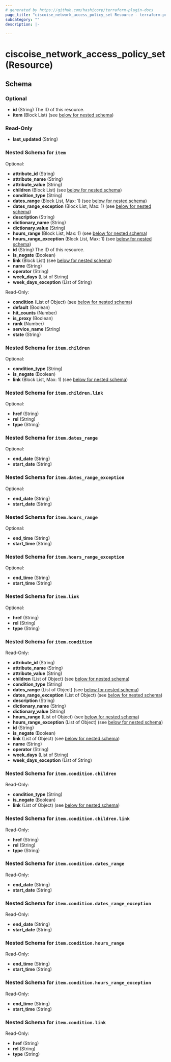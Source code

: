 ```yaml
---
# generated by https://github.com/hashicorp/terraform-plugin-docs
page_title: "ciscoise_network_access_policy_set Resource - terraform-provider-ciscoise"
subcategory: ""
description: |-
  
---
```


# ciscoise_network_access_policy_set (Resource)





<!-- schema generated by tfplugindocs -->
## Schema

### Optional

- **id** (String) The ID of this resource.
- **item** (Block List) (see [below for nested schema](#nestedblock--item))

### Read-Only

- **last_updated** (String)

<a id="nestedblock--item"></a>
### Nested Schema for `item`

Optional:

- **attribute_id** (String)
- **attribute_name** (String)
- **attribute_value** (String)
- **children** (Block List) (see [below for nested schema](#nestedblock--item--children))
- **condition_type** (String)
- **dates_range** (Block List, Max: 1) (see [below for nested schema](#nestedblock--item--dates_range))
- **dates_range_exception** (Block List, Max: 1) (see [below for nested schema](#nestedblock--item--dates_range_exception))
- **description** (String)
- **dictionary_name** (String)
- **dictionary_value** (String)
- **hours_range** (Block List, Max: 1) (see [below for nested schema](#nestedblock--item--hours_range))
- **hours_range_exception** (Block List, Max: 1) (see [below for nested schema](#nestedblock--item--hours_range_exception))
- **id** (String) The ID of this resource.
- **is_negate** (Boolean)
- **link** (Block List) (see [below for nested schema](#nestedblock--item--link))
- **name** (String)
- **operator** (String)
- **week_days** (List of String)
- **week_days_exception** (List of String)

Read-Only:

- **condition** (List of Object) (see [below for nested schema](#nestedatt--item--condition))
- **default** (Boolean)
- **hit_counts** (Number)
- **is_proxy** (Boolean)
- **rank** (Number)
- **service_name** (String)
- **state** (String)

<a id="nestedblock--item--children"></a>
### Nested Schema for `item.children`

Optional:

- **condition_type** (String)
- **is_negate** (Boolean)
- **link** (Block List, Max: 1) (see [below for nested schema](#nestedblock--item--children--link))

<a id="nestedblock--item--children--link"></a>
### Nested Schema for `item.children.link`

Optional:

- **href** (String)
- **rel** (String)
- **type** (String)



<a id="nestedblock--item--dates_range"></a>
### Nested Schema for `item.dates_range`

Optional:

- **end_date** (String)
- **start_date** (String)


<a id="nestedblock--item--dates_range_exception"></a>
### Nested Schema for `item.dates_range_exception`

Optional:

- **end_date** (String)
- **start_date** (String)


<a id="nestedblock--item--hours_range"></a>
### Nested Schema for `item.hours_range`

Optional:

- **end_time** (String)
- **start_time** (String)


<a id="nestedblock--item--hours_range_exception"></a>
### Nested Schema for `item.hours_range_exception`

Optional:

- **end_time** (String)
- **start_time** (String)


<a id="nestedblock--item--link"></a>
### Nested Schema for `item.link`

Optional:

- **href** (String)
- **rel** (String)
- **type** (String)


<a id="nestedatt--item--condition"></a>
### Nested Schema for `item.condition`

Read-Only:

- **attribute_id** (String)
- **attribute_name** (String)
- **attribute_value** (String)
- **children** (List of Object) (see [below for nested schema](#nestedobjatt--item--condition--children))
- **condition_type** (String)
- **dates_range** (List of Object) (see [below for nested schema](#nestedobjatt--item--condition--dates_range))
- **dates_range_exception** (List of Object) (see [below for nested schema](#nestedobjatt--item--condition--dates_range_exception))
- **description** (String)
- **dictionary_name** (String)
- **dictionary_value** (String)
- **hours_range** (List of Object) (see [below for nested schema](#nestedobjatt--item--condition--hours_range))
- **hours_range_exception** (List of Object) (see [below for nested schema](#nestedobjatt--item--condition--hours_range_exception))
- **id** (String)
- **is_negate** (Boolean)
- **link** (List of Object) (see [below for nested schema](#nestedobjatt--item--condition--link))
- **name** (String)
- **operator** (String)
- **week_days** (List of String)
- **week_days_exception** (List of String)

<a id="nestedobjatt--item--condition--children"></a>
### Nested Schema for `item.condition.children`

Read-Only:

- **condition_type** (String)
- **is_negate** (Boolean)
- **link** (List of Object) (see [below for nested schema](#nestedobjatt--item--condition--children--link))

<a id="nestedobjatt--item--condition--children--link"></a>
### Nested Schema for `item.condition.children.link`

Read-Only:

- **href** (String)
- **rel** (String)
- **type** (String)



<a id="nestedobjatt--item--condition--dates_range"></a>
### Nested Schema for `item.condition.dates_range`

Read-Only:

- **end_date** (String)
- **start_date** (String)


<a id="nestedobjatt--item--condition--dates_range_exception"></a>
### Nested Schema for `item.condition.dates_range_exception`

Read-Only:

- **end_date** (String)
- **start_date** (String)


<a id="nestedobjatt--item--condition--hours_range"></a>
### Nested Schema for `item.condition.hours_range`

Read-Only:

- **end_time** (String)
- **start_time** (String)


<a id="nestedobjatt--item--condition--hours_range_exception"></a>
### Nested Schema for `item.condition.hours_range_exception`

Read-Only:

- **end_time** (String)
- **start_time** (String)


<a id="nestedobjatt--item--condition--link"></a>
### Nested Schema for `item.condition.link`

Read-Only:

- **href** (String)
- **rel** (String)
- **type** (String)


